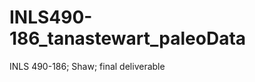 INLS490-186_tanastewart_paleoData
=================================

INLS 490-186; Shaw; final deliverable
